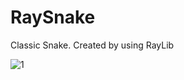 # RaySnake
Classic Snake. Created by using RayLib

![1](https://github.com/lie-mander/RaySnake/assets/43217088/6ab5f3df-ac96-47b7-9e45-32cb0fc3fc92)
